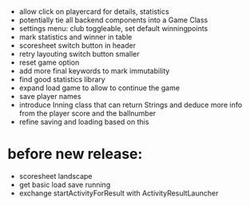 - allow click on playercard for details, statistics
- potentially tie all backend components into a Game Class
- settings menu: club toggleable, set default winningpoints
- mark statistics and winner in table 
- scoresheet switch button in header
- retry layouting switch button smaller
- reset game option
- add more final keywords to mark immutability
- find good statistics library
- expand load game to allow to continue the game
- save player names
- introduce Inning class that can return Strings and deduce more info from the player score and the ballnumber
- refine saving and loading based on this

# before new release:
- scoresheet landscape
- get basic load save running
- exchange startActivityForResult with ActivityResultLauncher
